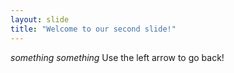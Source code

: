 ```yaml
---
layout: slide
title: "Welcome to our second slide!"
---
```

*something something*
Use the left arrow to go back!
